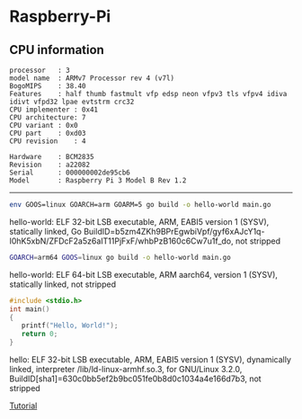 # Raspberry-Pi

## CPU information

```
processor	: 3
model name	: ARMv7 Processor rev 4 (v7l)
BogoMIPS	: 38.40
Features	: half thumb fastmult vfp edsp neon vfpv3 tls vfpv4 idiva idivt vfpd32 lpae evtstrm crc32
CPU implementer	: 0x41
CPU architecture: 7
CPU variant	: 0x0
CPU part	: 0xd03
CPU revision	: 4

Hardware	: BCM2835
Revision	: a22082
Serial		: 000000002de95cb6
Model		: Raspberry Pi 3 Model B Rev 1.2
```

--- 

```bash
env GOOS=linux GOARCH=arm GOARM=5 go build -o hello-world main.go 
```

hello-world: ELF 32-bit LSB executable, ARM, EABI5 version 1 (SYSV), statically linked, Go BuildID=b5zm4ZKh9BPrEgwbiVpf/gyf6xAJcY1q-I0hK5xbN/ZFDcF2a5z6aIT11PjFxF/whbPzB160c6Cw7u1f_do, not stripped

```bash
GOARCH=arm64 GOOS=linux go build -o hello-world main.go 
```

hello-world: ELF 64-bit LSB executable, ARM aarch64, version 1 (SYSV), statically linked, not stripped

```C
#include <stdio.h>
int main()
{
   printf("Hello, World!");
   return 0;
}
```

hello: ELF 32-bit LSB executable, ARM, EABI5 version 1 (SYSV), dynamically linked, interpreter /lib/ld-linux-armhf.so.3, for GNU/Linux 3.2.0, BuildID[sha1]=630c0bb5ef2b9bc051fe0b8d0c1034a4e166d7b3, not stripped




[Tutorial](https://medium.com/@farissyariati/go-raspberry-pi-hello-world-tutorial-7e830d08b3ae)













